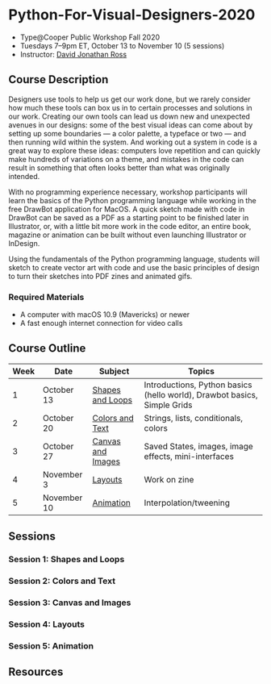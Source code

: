 # Python-For-Visual-Designers-2020

* Type@Cooper Public Workshop Fall 2020
* Tuesdays 7–9pm ET, October 13 to November 10 (5 sessions)
* Instructor: [David Jonathan Ross](https://djr.com)

## Course Description

Designers use tools to help us get our work done, but we rarely consider how much these tools can box us in to certain processes and solutions in our work. Creating our own tools can lead us down new and unexpected avenues in our designs: some of the best visual ideas can come about by setting up some boundaries — a color palette, a typeface or two — and then running wild within the system. And working out a system in code is a great way to explore these ideas: computers love repetition and can quickly make hundreds of variations on a theme, and mistakes in the code can result in something that often looks better than what was originally intended.

With no programming experience necessary, workshop participants will learn the basics of the Python programming language while working in the free DrawBot application for MacOS. A quick sketch made with code in DrawBot can be saved as a PDF as a starting point to be finished later in Illustrator, or, with a little bit more work in the code editor, an entire book, magazine or animation can be built without even launching Illustrator or InDesign.

Using the fundamentals of the Python programming language, students will sketch to create vector art with code and use the basic principles of design to turn their sketches into PDF zines and animated gifs.

### Required Materials

* A computer with macOS 10.9 (Mavericks) or newer
* A fast enough internet connection for video calls

## Course Outline
| Week | Date | Subject | Topics |
| ---- | ---- | -------------- | ---- |
| 1   | October 13 | [Shapes and Loops](#Session-1-Shapes-and-Loops) | Introductions, Python basics (hello world), Drawbot basics, Simple Grids |
| 2   | October 20 | [Colors and Text](#Session-2-Colors-and-Text) | Strings, lists, conditionals, colors |
| 3   | October 27 | [Canvas and Images](#Session-3-Canvas-and-Images) | Saved States, images, image effects, mini-interfaces |
| 4   | November 3 | [Layouts](#Session-4-Layouts)| Work on zine |
| 5   | November 10 | [Animation](#Session-5-Animation)| Interpolation/tweening |

## Sessions

### Session 1: Shapes and Loops
### Session 2: Colors and Text
### Session 3: Canvas and Images
### Session 4: Layouts
### Session 5: Animation

## Resources

